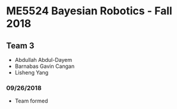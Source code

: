 # ME5524 Bayesian Robotics - Fall 2018

## Team 3
- Abdullah Abdul-Dayem
- Barnabas Gavin Cangan
- Lisheng Yang

### 09/26/2018
- Team formed
